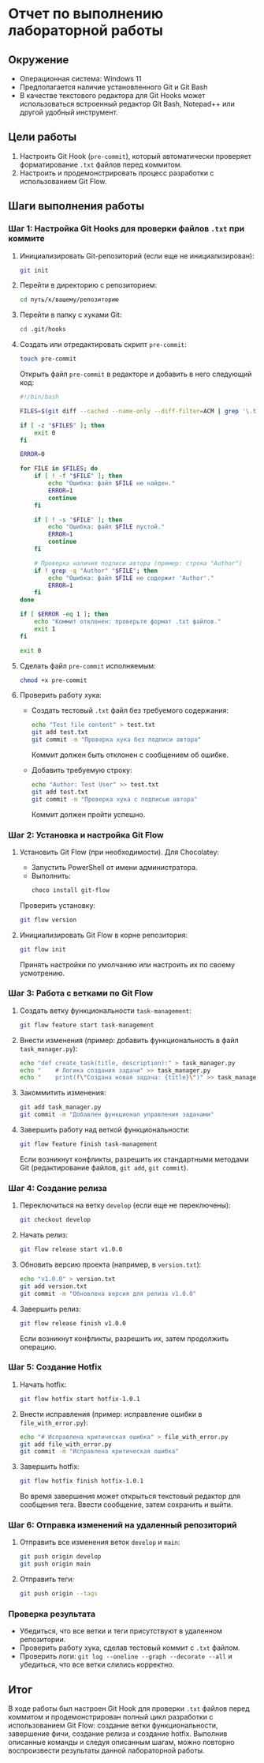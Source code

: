 # Отчет по выполнению лабораторной работы

## Окружение
- Операционная система: Windows 11
- Предполагается наличие установленного Git и Git Bash
- В качестве текстового редактора для Git Hooks может использоваться встроенный редактор Git Bash, Notepad++ или другой удобный инструмент.

## Цели работы
1. Настроить Git Hook (`pre-commit`), который автоматически проверяет форматирование `.txt` файлов перед коммитом.
2. Настроить и продемонстрировать процесс разработки с использованием Git Flow.

## Шаги выполнения работы

### Шаг 1: Настройка Git Hooks для проверки файлов `.txt` при коммите
1. Инициализировать Git-репозиторий (если еще не инициализирован):
   ```bash
   git init
   ```
   
2. Перейти в директорию с репозиторием:
   ```bash
   cd путь/к/вашему/репозиторию
   ```

3. Перейти в папку с хуками Git:
   ```bash
   cd .git/hooks
   ```

4. Создать или отредактировать скрипт `pre-commit`:
   ```bash
   touch pre-commit
   ```
   
   Открыть файл `pre-commit` в редакторе и добавить в него следующий код:
   ```bash
   #!/bin/bash

   FILES=$(git diff --cached --name-only --diff-filter=ACM | grep '\.txt$')

   if [ -z "$FILES" ]; then
       exit 0
   fi

   ERROR=0

   for FILE in $FILES; do
       if [ ! -f "$FILE" ]; then
           echo "Ошибка: файл $FILE не найден."
           ERROR=1
           continue
       fi

       if [ ! -s "$FILE" ]; then
           echo "Ошибка: файл $FILE пустой."
           ERROR=1
           continue
       fi

       # Проверка наличия подписи автора (пример: строка "Author")
       if ! grep -q "Author" "$FILE"; then
           echo "Ошибка: файл $FILE не содержит 'Author'."
           ERROR=1
       fi
   done

   if [ $ERROR -eq 1 ]; then
       echo "Коммит отклонен: проверьте формат .txt файлов."
       exit 1
   fi

   exit 0
   ```

5. Сделать файл `pre-commit` исполняемым:
   ```bash
   chmod +x pre-commit
   ```

6. Проверить работу хука:
   - Создать тестовый `.txt` файл без требуемого содержания:
     ```bash
     echo "Test file content" > test.txt
     git add test.txt
     git commit -m "Проверка хука без подписи автора"
     ```
     Коммит должен быть отклонен с сообщением об ошибке.

   - Добавить требуемую строку:
     ```bash
     echo "Author: Test User" >> test.txt
     git add test.txt
     git commit -m "Проверка хука с подписью автора"
     ```
     Коммит должен пройти успешно.

### Шаг 2: Установка и настройка Git Flow
1. Установить Git Flow (при необходимости). Для Chocolatey:
   - Запустить PowerShell от имени администратора.
   - Выполнить:
     ```powershell
     choco install git-flow
     ```
   
   Проверить установку:
   ```bash
   git flow version
   ```

2. Инициализировать Git Flow в корне репозитория:
   ```bash
   git flow init
   ```
   Принять настройки по умолчанию или настроить их по своему усмотрению.

### Шаг 3: Работа с ветками по Git Flow
1. Создать ветку функциональности `task-management`:
   ```bash
   git flow feature start task-management
   ```
   
2. Внести изменения (пример: добавить функциональность в файл `task_manager.py`):
   ```bash
   echo "def create_task(title, description):" > task_manager.py
   echo "    # Логика создания задачи" >> task_manager.py
   echo "    print(f\"Создана новая задача: {title}\")" >> task_manager.py
   ```
   
3. Закоммитить изменения:
   ```bash
   git add task_manager.py
   git commit -m "Добавлен функционал управления задачами"
   ```
   
4. Завершить работу над веткой функциональности:
   ```bash
   git flow feature finish task-management
   ```
   Если возникнут конфликты, разрешить их стандартными методами Git (редактирование файлов, `git add`, `git commit`).

### Шаг 4: Создание релиза
1. Переключиться на ветку `develop` (если еще не переключены):
   ```bash
   git checkout develop
   ```

2. Начать релиз:
   ```bash
   git flow release start v1.0.0
   ```
   
3. Обновить версию проекта (например, в `version.txt`):
   ```bash
   echo "v1.0.0" > version.txt
   git add version.txt
   git commit -m "Обновлена версия для релиза v1.0.0"
   ```

4. Завершить релиз:
   ```bash
   git flow release finish v1.0.0
   ```

   Если возникнут конфликты, разрешить их, затем продолжить операцию.

### Шаг 5: Создание Hotfix
1. Начать hotfix:
   ```bash
   git flow hotfix start hotfix-1.0.1
   ```
   
2. Внести исправления (пример: исправление ошибки в `file_with_error.py`):
   ```bash
   echo "# Исправлена критическая ошибка" > file_with_error.py
   git add file_with_error.py
   git commit -m "Исправлена критическая ошибка"
   ```

3. Завершить hotfix:
   ```bash
   git flow hotfix finish hotfix-1.0.1
   ```
   Во время завершения может открыться текстовый редактор для сообщения тега. Ввести сообщение, затем сохранить и выйти.

### Шаг 6: Отправка изменений на удаленный репозиторий
1. Отправить все изменения веток `develop` и `main`:
   ```bash
   git push origin develop
   git push origin main
   ```

2. Отправить теги:
   ```bash
   git push origin --tags
   ```

### Проверка результата
- Убедиться, что все ветки и теги присутствуют в удаленном репозитории.
- Проверить работу хука, сделав тестовый коммит с `.txt` файлом.
- Проверить логи: `git log --oneline --graph --decorate --all` и убедиться, что все ветки слились корректно.

## Итог
В ходе работы был настроен Git Hook для проверки `.txt` файлов перед коммитом и продемонстрирован полный цикл разработки с использованием Git Flow: создание ветки функциональности, завершение фичи, создание релиза и создание hotfix. Выполнив описанные команды и следуя описанным шагам, можно повторно воспроизвести результаты данной лабораторной работы.
